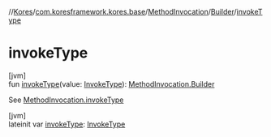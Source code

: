 //[Kores](../../../../index.md)/[com.koresframework.kores.base](../../index.md)/[MethodInvocation](../index.md)/[Builder](index.md)/[invokeType](invoke-type.md)

# invokeType

[jvm]\
fun [invokeType](invoke-type.md)(value: [InvokeType](../../-invoke-type/index.md)): [MethodInvocation.Builder](index.md)

See [MethodInvocation.invokeType](../invoke-type.md)

[jvm]\
lateinit var [invokeType](invoke-type.md): [InvokeType](../../-invoke-type/index.md)
